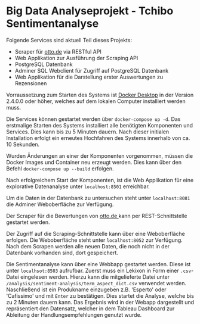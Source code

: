 # Big Data Analyseprojekt - Tchibo Sentimentanalyse

Folgende Services sind aktuell Teil dieses Projekts:

-   Scraper für [otto.de](https://otto.de) via RESTful API
-   Web Applikation zur Ausführung der Scraping API
-   PostgreSQL Datenbank
-   Adminer SQL Webclient für Zugriff auf PostgreSQL Datenbank
-   Web Applikation für die Darstellung erster Auswertungen zu Rezensionen

Vorraussetzung zum Starten des Systems ist [Docker Desktop](https://www.docker.com/get-started) in der Version 2.4.0.0 oder höher, welches auf dem lokalen Computer installiert werden muss.

Die Services können gestartet werden über `docker-compose up -d`. Das erstmalige Starten des Systems installiert alle benötigten Komponenten und Services. Dies kann bis zu 5 Minuten dauern. Nach dieser initialen Installation erfolgt ein erneutes Hochfahren des Systems innerhalb von ca. 10 Sekunden.

Wurden Änderungen an einer der Komponenten vorgenommen, müssen die Docker Images und Container neu erzeugt werden. Dies kann über den Befehl `docker-compose up --build` erfolgen.

Nach erfolgreichem Start der Komponenten, ist die Web Applikation für eine explorative Datenanalyse unter `localhost:8501` erreichbar.

Um die Daten in der Datenbank zu untersuchen steht unter `localhost:8081` die Adminer Weboberfläche zur Verfügung.

Der Scraper für die Bewertungen von [otto.de ](https://otto.de) kann per REST-Schnittstelle gestartet werden.

Der Zugriff auf die Scraping-Schnittstelle kann über eine Weboberfläche erfolgen.
Die Weboberfläche steht unter `localhost:8052` zur Verfügung.
Nach dem Scrapen werden alle neuen Daten, die noch nicht in der Datenbank vorhanden sind, dort gespeichert.

Die Sentimentanalyse kann über eine Webbapp gestartet werden. Diese ist unter `localhsot:8503` aufrufbar. Zuerst muss ein Lekixon in Form einer `.csv`-Datei eingelesen werden. Hierzu kann die mitgelieferte Datei unter `/analysis/sentiment-analysis/term_aspect_dict.csv` verwendet werden. Naschließend ist ein Produkname einzugeben z.B. 'Esperto' oder 'Cafissimo' und mit `Enter` zu bestätigen. Dies startet die Analyse, welche bis zu 2 Minuten dauern kann. Das Ergebnis wird in der Webapp dargestellt und repräsentiert den Datensatz, welcher in dem Tableau Dashboard zur Ableitung der Handlungsempfehlungen genutzt wurde.
